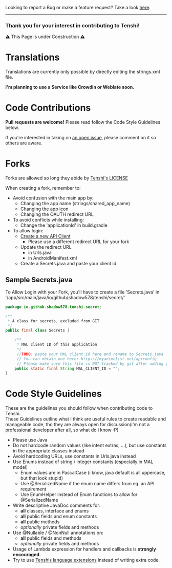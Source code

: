 Looking to report a Bug or make a feature request? Take a look [here](https://github.com/shadow578/tenshi#issues-feature-requests-and-contributing).

---

### Thank you for your interest in contributing to Tenshi!

⚠ This Page is under Construction ⚠


# Translations
Translations are currently only possible by directly editing the strings.xml file. 

 __I'm planning to use a Service like Crowdin or Weblate soon.__

# Code Contributions

__Pull requests are welcome!__
Please read follow the Code Style Guidelines below.

If you're interested in taking on [an open issue](https://github.com/shadow578/tenshi/issues), please comment on it so others are aware.

# Forks

Forks are allowed so long they abide by [Tenshi's LICENSE](LICENSE)

When creating a fork, remember to:

- Avoid confusion with the main app by:
    - Changing the app name (strings/shared_app_name)
    - Changing the app icon
    - Changing the OAUTH redirect URL
- To avoid conflicts while installing:
    - Change the 'applicationId' in build.gradle
- To allow login:
    - [Create a new API Client](https://myanimelist.net/apiconfig)
        - Please use a different redirect URL for your fork
    - Update the redirect URL
        - in Urls.java
        - in AndroidManifest.xml
    - Create a Secrets.java and paste your client id

## Sample Secrets.java

To Allow Login with your Fork, you'll have to create a file 'Secrets.java' in '/app/src/main/java/io/github/shadow578/tenshi/secret/'

```java
package io.github.shadow578.tenshi.secret;

/**
 * A class for secrets, excluded from GIT
 */
public final class Secrets {

    /**
     * MAL client ID of this application
     */
     //TODO: paste your MAL client id here and rename to Secrets.java
     // You can obtain one here: https://myanimelist.net/apiconfig
     // Please make sure this file is NOT tracked by git after adding your client ID
    public static final String MAL_CLIENT_ID = "";
}
```

# Code Style Guidelines

These are the guidelines you should follow when contributing code to Tenshi.<br>
These Guidelines outline what I think are useful rules to create readable and manageable code, tho they are always open for discussion(i'm not a professional developer after all, so what do i know :P)

- Please use Java
- Do not hardcode random values (like intent extras, ...), but use constants in the appropriate classes instead
- Avoid hardcoding URLs, use constants in Urls.java instead
- Use Enums instead of string / integer constants (especially in MAL model)
    - Enum values are in PascalCase (i know, java default is all uppercase, but that look stupid)
    - Use @SerializedName if the enum name differs from eg. an API requirement
    - Use EnumHelper instead of Enum functions to allow for @SerializedName
- Write descriptive JavaDoc comments for:
    - __all__ classes, interface and enums
    - __all__ public fields and enum constants
    - __all__ public methods
    - _optionally_ private fields and methods
- Use @Nullable / @NonNull annotations on:
    - __all__ public fields and methods
    - _optionally_ private fields and methods
- Usage of Lambda expression for handlers and callbacks is __strongly encouraged__.
- Try to use [Tenshis language extensions](./LANG.md) instead of writing extra code.
